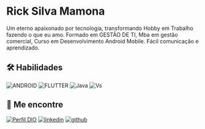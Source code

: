 
# Rick Silva Mamona

Um eterno apaixonado por tecnologia, transformando Hobby em Trabalho fazendo o que eu amo. 
Formado em GESTÃO DE TI, Mba em gestão comercial, Curso em Desenvolvimento Android Mobile. Fácil comunicação e aprendizado.



## 🛠 Habilidades
![ANDROID](https://img.shields.io/badge/Android_Studio-3DDC84?style=for-the-badge&logo=android-studio&logoColor=white)
![FLUTTER](https://img.shields.io/badge/Flutter-02569B?style=for-the-badge&logo=flutter&logoColor=white)
![Java](https://img.shields.io/badge/Java-ED8B00?style=for-the-badge&logo=openjdk&logoColor=white)
![Vs](https://img.shields.io/badge/Visual_Studio-5C2D91?style=for-the-badge&logo=visual%20studio&logoColor=white)




## 🔗 Me encontre
[![Perfil DIO](https://img.shields.io/badge/-Meu%20Perfil%20na%20DIO-30A3DC?style=for-the-badge)](https://www.dio.me/users/rickmamona07)
[![linkedin](https://img.shields.io/badge/linkedin-0A66C2?style=for-the-badge&logo=linkedin&logoColor=white)](https://www.linkedin.com/in/rick-mamona-6524411ab/)
[![github](https://img.shields.io/badge/GitHub-100000?style=for-the-badge&logo=github&logoColor=white)](https://github.com/RickMamona)